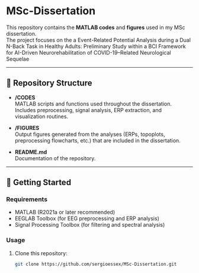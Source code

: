 # MSc-Dissertation 

This repository contains the **MATLAB codes** and **figures** used in my MSc dissertation.  
The project focuses on the a Event-Related Potential Analysis during a Dual N-Back Task in Healthy Adults: Preliminary Study within a BCI Framework for AI-Driven Neurorehabilitation of COVID-19–Related Neurological Sequelae

---

## 📂 Repository Structure

- **/CODES**  
  MATLAB scripts and functions used throughout the dissertation.  
  Includes preprocessing, signal analysis, ERP extraction, and visualization routines.

- **/FIGURES**  
  Output figures generated from the analyses (ERPs, topoplots, preprocessing flowcharts, etc.) that are included in the dissertation.

- **README.md**  
  Documentation of the repository.

---

## 🚀 Getting Started

### Requirements
- MATLAB (R2021a or later recommended)  
- EEGLAB Toolbox (for EEG preprocessing and ERP analysis)  
- Signal Processing Toolbox (for filtering and spectral analysis)  

### Usage
1. Clone this repository:  
   ```bash
   git clone https://github.com/sergioessex/MSc-Dissertation.git
